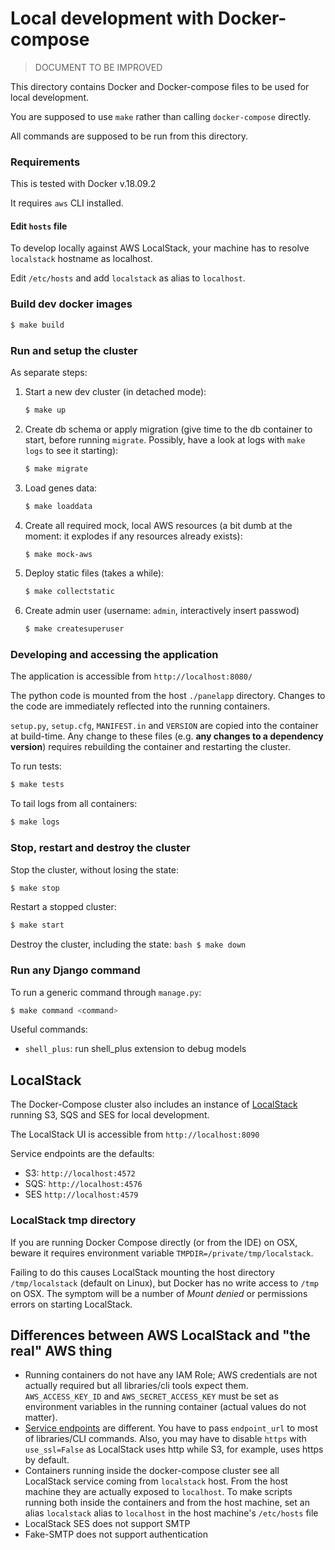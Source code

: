 # Local development with Docker-compose

> DOCUMENT TO BE IMPROVED

This directory contains Docker and Docker-compose files to be used for local development.

You are supposed to use `make` rather than calling `docker-compose` directly.

All commands are supposed to be run from this directory.

### Requirements

This is tested with Docker v.18.09.2

It requires `aws` CLI installed.


#### Edit `hosts` file

To develop locally against AWS LocalStack, your machine has to resolve `localstack` hostname as localhost.

Edit `/etc/hosts` and add `localstack` as alias to `localhost`.

### Build dev docker images 

```bash
$ make build
```

### Run and setup the cluster

As separate steps:

1. Start a new dev cluster (in detached mode): 
    ```bash
    $ make up
    ```
2. Create db schema or apply migration (give time to the db container to start, before running `migrate`. 
Possibly, have a look at logs with `make logs` to see it starting): 
    ```bash
    $ make migrate
    ```
3. Load genes data: 
    ```bash
    $ make loaddata
    ```
4. Create all required mock, local AWS resources (a bit dumb at the moment: it explodes if any resources already exists):
    ```bash
    $ make mock-aws
    ```
5. Deploy static files (takes a while):
    ```bash
    $ make collectstatic
    ```
6. Create admin user (username: `admin`, interactively insert passwod)
    ```bash
    $ make createsuperuser
    ```

### Developing and accessing the application

The application is accessible from `http://localhost:8080/`

The python code is mounted from the host `./panelapp` directory. 
Changes to the code are immediately reflected into the running containers.

`setup.py`, `setup.cfg`, `MANIFEST.in` and `VERSION` are copied into the container at build-time.
Any change to these files (e.g. **any changes to a dependency version**) requires rebuilding the container and restarting 
the cluster.


To run tests:

```bash
$ make tests
```

To tail logs from all containers:

```bash
$ make logs
```



### Stop, restart and destroy the cluster

Stop the cluster, without losing the state: 

```bash
$ make stop
```

Restart a stopped cluster: 
    
```bash
$ make start
```

Destroy the cluster, including the state: 
    ```bash
    $ make down
    ```

### Run any Django command

To run a generic command through `manage.py`:

```bash
$ make command <command>
```

Useful commands:

* `shell_plus`: run shell_plus extension to debug models

## LocalStack

The Docker-Compose cluster also includes an instance of [LocalStack](https://github.com/localstack/localstack) running 
S3, SQS and SES for local development.

The LocalStack UI is accessible from `http://localhost:8090`

Service endpoints are the defaults:

* S3: `http://localhost:4572`
* SQS: `http://localhost:4576`
* SES `http://localhost:4579`

### LocalStack tmp directory

If you are running Docker Compose directly (or from the IDE) on OSX, beware it requires environment variable
`TMPDIR=/private/tmp/localstack`.

Failing to do this causes LocalStack mounting the host directory `/tmp/localstack` (default on Linux), but Docker has no 
write access to `/tmp` on OSX.
The symptom will be a number of *Mount denied* or permissions errors on starting LocalStack.

## Differences between AWS LocalStack and "the real" AWS thing

* Running containers do not have any IAM Role; AWS credentials are not actually required but all libraries/cli tools 
    expect them. `AWS_ACCESS_KEY_ID` and `AWS_SECRET_ACCESS_KEY` must be set as environment variables in the running
    container (actual values do not matter).
* [Service endpoints](https://github.com/localstack/localstack#user-content-overview) are different. 
    You have to pass `endpoint_url` to most of libraries/CLI commands. Also, you may have to disable `https` with
    `use_ssl=False` as LocalStack uses http while S3, for example, uses https by default.
* Containers running inside the docker-compose cluster see all LocalStack service coming from `localstack` host. From the
    host machine they are actually exposed to `localhost`. To make scripts running both inside the containers and from
    the host machine, set an alias `localstack` alias to `localhost` in the host machine's `/etc/hosts` file
* LocalStack SES does not support SMTP
* Fake-SMTP does not support authentication
